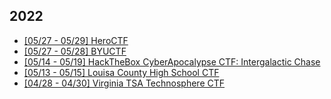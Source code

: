 ## 2022
 - [[05/27 - 05/29] HeroCTF](./hero22/main.md)
 - [[05/27 - 05/28] BYUCTF](./byu22/main.md)
 - [[05/14 - 05/19] HackTheBox CyberApocalypse CTF: Intergalactic Chase](./htbca22/main.md)
 - [[05/13 - 05/15] Louisa County High School CTF](./lcps22/main.md)
 - [[04/28 - 04/30] Virginia TSA Technosphere CTF](./va-tsa22/main.md)
